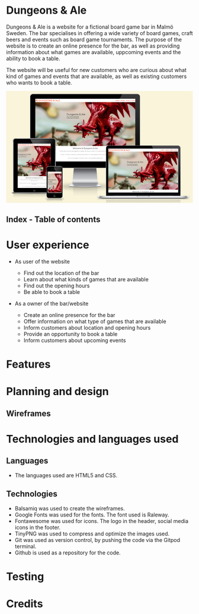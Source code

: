 # Dungeons & Ale

Dungeons & Ale is a website for a fictional board game bar in Malmö Sweden. The bar specialises in offering a wide variety of board games, craft beers and events such as board game tournaments. The purpose of the website is to create an online presence for the bar, as well as providing information about what games are available, uppcoming events and the ability to book a table. 

The website will be useful for new customers who are curious about what kind of games and events that are available, as well as existing customers who wants to book a table. 

![Mockup responsive design](documentation/responsive_dungeonsale.PNG)

## Index - Table of contents

# User experience

- As user of the website
    - Find out the location of the bar
    - Learn about what kinds of games that are available
    - Find out the opening hours
    - Be able to book a table 

- As a owner of the bar/website
    - Create an online presence for the bar
    - Offer information on what type of games that are available
    - Inform customers about location and opening hours
    - Provide an opportunity to book a table 
    - Inform customers about upcoming events 


# Features 

# Planning and design

## Wireframes

# Technologies and languages used

## Languages
- The languages used are HTML5 and CSS.

## Technologies
- Balsamiq was used to create the wireframes. 
- Google Fonts was used for the fonts. The font used is Raleway. 
- Fontawesome was used for icons. The logo in the header, social media icons in the footer. 
- TinyPNG was used to compress and optimize the images used. 
- Git was used as version control, by pushing the code via the Gitpod terminal. 
- Github is used as a repository for the code. 

# Testing

# Credits
